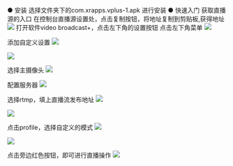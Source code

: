 ●  安装
选择文件夹下的com.xrapps.vplus-1.apk 进行安装
●  快速入门
获取直播源的入口
在控制台直播源设置处，点击复制按钮，将地址复制到剪贴板,获得地址
![](http://imgcache.tce.fsphere.cn/static/qzonestyle.gtimg.cn/qzone/vas/opensns/res/img/video-1.png)
打开软件video broadcast+，点击左下角的设置按钮
点击左下角菜单
![](http://imgcache.tce.fsphere.cn/static/qzonestyle.gtimg.cn/qzone/vas/opensns/res/img/video-2.png)

添加自定义设置
![](http://imgcache.tce.fsphere.cn/static/qzonestyle.gtimg.cn/qzone/vas/opensns/res/img/video-3.png)

![](http://imgcache.tce.fsphere.cn/static/qzonestyle.gtimg.cn/qzone/vas/opensns/res/img/video-4.png)

选择主摄像头
![](http://imgcache.tce.fsphere.cn/static/qzonestyle.gtimg.cn/qzone/vas/opensns/res/img/video-5.png)

配置服务器
![](http://imgcache.tce.fsphere.cn/static/qzonestyle.gtimg.cn/qzone/vas/opensns/res/img/video-6.png)

选择rtmp，填上直播流发布地址
![](http://imgcache.tce.fsphere.cn/static/qzonestyle.gtimg.cn/qzone/vas/opensns/res/img/video-7.png)

![](http://imgcache.tce.fsphere.cn/static/qzonestyle.gtimg.cn/qzone/vas/opensns/res/img/video-8.png)

点击profile，选择自定义的模式
![](http://imgcache.tce.fsphere.cn/static/qzonestyle.gtimg.cn/qzone/vas/opensns/res/img/video-9.png)

![](http://imgcache.tce.fsphere.cn/static/qzonestyle.gtimg.cn/qzone/vas/opensns/res/img/video-10.png)

点击旁边红色按钮，即可进行直播操作
![](http://imgcache.tce.fsphere.cn/static/qzonestyle.gtimg.cn/qzone/vas/opensns/res/img/video-11.png)
